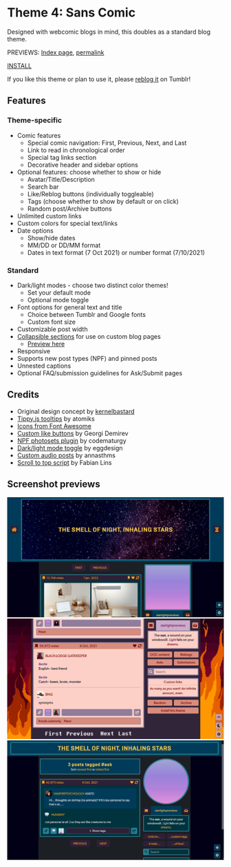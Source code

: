 # Theme 4: Sans Comic

Designed with webcomic blogs in mind, this doubles as a standard blog theme.

PREVIEWS: [Index page](https://starlightpreviews.tumblr.com/theme4), [permalink](https://starlightpreviews.tumblr.com/theme4/permalink)

[INSTALL](https://raw.githubusercontent.com/wovenstarlight/tumblr-themes/main/theme4/theme4.html)

If you like this theme or plan to use it, please [reblog it](https://starlightthemes.tumblr.com/post/672186868186726400/theme-4-sans-comic) on Tumblr!

## Features
### Theme-specific
- Comic features
	- Special comic navigation: First, Previous, Next, and Last
	- Link to read in chronological order
	- Special tag links section
	- Decorative header and sidebar options
- Optional features: choose whether to show or hide
	- Avatar/Title/Description
	- Search bar
	- Like/Reblog buttons (individually toggleable)
	- Tags (choose whether to show by default or on click)
	- Random post/Archive buttons
- Unlimited custom links
- Custom colors for special text/links
- Date options
	- Show/hide dates
	- MM/DD or DD/MM format
	- Dates in text format (7 Oct 2021) or number format (7/10/2021)

### Standard
- Dark/light modes - choose two distinct color themes!
	- Set your default mode
	- Optional mode toggle
- Font options for general text and title
	- Choice between Tumblr and Google fonts
	- Custom font size
- Customizable post width
- [Collapsible sections](https://wovenstarlight.github.io/tumblr-themes/collapsibles/) for use on custom blog pages
	- [Preview here](https://starlightpreviews.tumblr.com/theme4/collapsibles)
- Responsive
- Supports new post types (NPF) and pinned posts
- Unnested captions
- Optional FAQ/submission guidelines for Ask/Submit pages

## Credits
- Original design concept by [kernelbastard](https://kernelbastard.tumblr.com)
- [Tippy.js tooltips](https://atomiks.github.io/tippyjs) by atomiks
- [Icons from Font Awesome](https://fontawesome.com)
- [Custom like buttons](https://demirev.cubthemes.com/post/106345243051/changing-like-and-reblog-button-colors-revisited) by Georgi Demirev
- [NPF photosets plugin](https://codematurgy.tumblr.com/post/643394597477875713/npfphotosets-plugin) by codematurgy
- [Dark/light mode toggle](https://eggdesign.tumblr.com/post/186889223257/day-night-mode-tutorial-after-featuring-a) by eggdesign
- [Custom audio posts](https://annasthms.tumblr.com/more/js/customaudio/new) by annasthms
- [Scroll to top script](https://github.com/FabianLins/scrolltotop_arrow_jquery) by Fabian Lins

## Screenshot previews
![Screenshot of a Tumblr blog on the home page. It has a large header with a background image of a starry night; there are buttons on either side with a home and hourglass icon respectively. There are links to First and Previous above the posts. The blog avatar, description, and other links are placed in one column to the right of the posts. The blog is set to dark mode, with a predominantly dark blue palette with gold accents.](https://github.com/wovenstarlight/tumblr-themes/blob/main/theme4/theme4_screenshot1dark.png?raw=true)
![Screenshot of a standard page, scrolled to the bottom. The page navigation now shows First, Previous, Next, and Last in images of pixelated text. The header is no longer visible, though the sidebar is, and there is pixel art of flames on the left and right of the posts as background images. The blog has been changed to the light theme, in purple and light red colors.](https://github.com/wovenstarlight/tumblr-themes/blob/main/theme4/theme4_screenshot2light.png?raw=true)
![Dark mode screenshot of a tag page. The header is narrower and doesn't have a background image or home/chronological links, and the header lists the number of posts in the tag along with links to posts sorted oldest first and newest first. The blog avatar is round instead of square, and the page navigation at the bottom shows the four First/Previous/Next/Last links in text instead of images.](https://github.com/wovenstarlight/tumblr-themes/blob/main/theme4/theme4_screenshot3dark.png?raw=true)